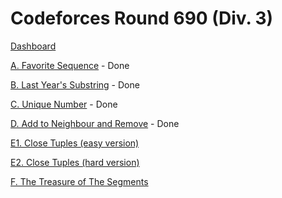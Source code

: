 # Codeforces Round 690 (Div. 3)

[Dashboard](https://codeforces.com/contest/1462)

[A. Favorite Sequence](https://codeforces.com/contest/1462/problem/A) - Done

[B. Last Year's Substring](https://codeforces.com/contest/1462/problem/B) - Done

[C. Unique Number](https://codeforces.com/contest/1462/problem/C) - Done

[D. Add to Neighbour and Remove](https://codeforces.com/contest/1462/problem/D) - Done

[E1. Close Tuples (easy version)](https://codeforces.com/contest/1462/problem/E1)

[E2. Close Tuples (hard version)](https://codeforces.com/contest/1462/problem/E2)

[F. The Treasure of The Segments](https://codeforces.com/contest/1462/problem/F)
